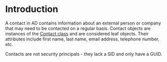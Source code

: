 # Introduction
A contact in AD contains information about an external person or company that may need to be contacted on a regular basis. Contact objects are instances of the [Contact class](https://learn.microsoft.com/en-us/windows/win32/adschema/c-contact) and are considered leaf objects. Their attributes include first name, last name, email address, telephone number, etc.

Contacts are not security principals - they lack a SID and only have a GUID.